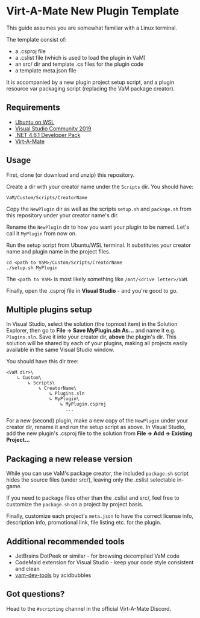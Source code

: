 # Virt-A-Mate New Plugin Template

This guide assumes you are somewhat familiar with a Linux terminal.

The template consist of:

- a .csproj file
- a .cslist file (which is used to load the plugin in VaM)
- an src/ dir and template .cs files for the plugin code
- a template meta.json file

It is accompanied by a new plugin project setup script, and a plugin resource var packaging script (replacing the VaM package creator).

## Requirements

- [Ubuntu on WSL](https://ubuntu.com/wsl)
- [Visual Studio Community 2019](https://visualstudio.microsoft.com/)
- [.NET 4.6.1 Developer Pack](https://www.microsoft.com/en-us/download/details.aspx?id=49978)
- [Virt-A-Mate](https://www.patreon.com/meshedvr/posts)

## Usage

First, clone (or download and unzip) this repository.

Create a dir with your creator name under the `Scripts` dir. You should have:

    VaM/Custom/Scripts/CreatorName

Copy the `NewPlugin` dir as well as the scripts `setup.sh` and `package.sh` from this repository under your creator name's dir.

Rename the `NewPlugin` dir to how you want your plugin to be named. Let's call it `MyPlugin` from now on.

Run the setup script from Ubuntu/WSL terminal. It substitutes your creator name and plugin name in the project files.

    cd <path to VaM>/Custom/Scripts/CreatorName
    ./setup.sh MyPlugin

The `<path to VaM>` is most likely something like `/mnt/<drive letter>/VaM`.

Finally, open the .csproj file in **Visual Studio** - and you're good to go.

## Multiple plugins setup

In Visual Studio, select the solution (the topmost item) in the Solution Explorer, then go to **File -> Save MyPlugin.sln As...** and name it e.g. `Plugins.sln`. Save it into your creator dir, **above** the plugin's dir. This solution will be shared by each of your plugins, making all projects easily available in the same Visual Studio window.

 You should have this dir tree:

    <VaM dir>\
        ↳ Custom\
            ↳ Scripts\
                ↳ CreatorName\
                    ↳ Plugins.sln
                    ↳ MyPlugin\
                        ↳ MyPlugin.csproj
                          ...

For a new (second) plugin, make a new copy of the `NewPlugin` under your creator dir, rename it and run the setup script as above. In Visual Studio, add the new plugin's .csproj file to the solution from **File -> Add -> Existing Project...**

## Packaging a new release version

While you can use VaM's package creator, the included `package.sh` script hides the source files (under src/), leaving only the .cslist selectable in-game.

If you need to package files other than the .cslist and src/, feel free to customize the `package.sh` on a project by project basis.

Finally, customize each project's `meta.json` to have the correct license info, description info, promotional link, file listing etc. for the plugin.

## Additional recommended tools

- JetBrains DotPeek or similar - for browsing decompiled VaM code
- CodeMaid extension for Visual Studio - keep your code style consistent and clean
- [vam-dev-tools](https://github.com/acidbubbles/vam-devtools) by acidbubbles

## Got questions?

Head to the `#scripting` channel in the official Virt-A-Mate Discord.
